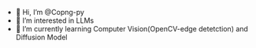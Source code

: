 - 👋 Hi, I’m @Copng-py
- 👀 I’m interested in LLMs
- 🌱 I’m currently learning Computer Vision(OpenCV-edge detetction) and Diffusion Model

<!---
Copng-py/Copng-py is a ✨ special ✨ repository because its `README.md` (this file) appears on your GitHub profile.
You can click the Preview link to take a look at your changes.
--->
